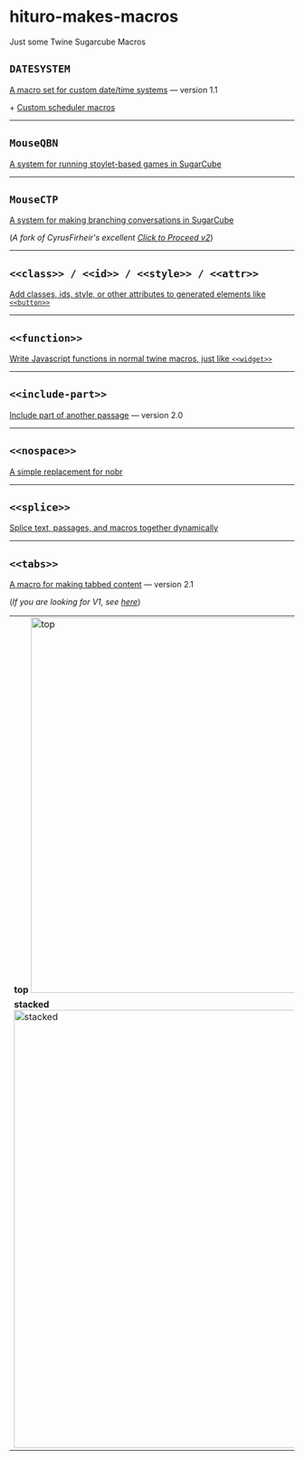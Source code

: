 # hituro-makes-macros
Just some Twine Sugarcube Macros

## `DATESYSTEM`

[A macro set for custom date/time systems](date-macro/) — version 1.1

\+ [Custom scheduler macros](date-macro/schedules.md)

---
## `MouseQBN`

[A system for running stoylet-based games in SugarCube](storylets/)

---
## `MouseCTP`

[A system for making branching conversations in SugarCube](mouse-ctp-macro/)

(*A fork of CyrusFirheir's excellent [Click to Proceed v2](https://github.com/cyrusfirheir/cycy-wrote-custom-macros/tree/master/click-to-proceed)*)

---
## `<<class>> / <<id>> / <<style>> / <<attr>>`

[Add classes, ids, style, or other attributes to generated elements like `<<button>>`](attr-macro/)

---
## `<<function>>`

[Write Javascript functions in normal twine macros, just like `<<widget>>`](function-macro/)

---
## `<<include-part>>`

[Include part of another passage](include-part-macro/) — version 2.0

---
## `<<nospace>>`

[A simple replacement for nobr](nospace-macro/)

---
## `<<splice>>`

[Splice text, passages, and macros together dynamically](splice-macro/)

---
## `<<tabs>>`

[A macro for making tabbed content](tabs-macro-v2/) — version 2.1

(*If you are looking for V1, see [here](tabs-macro/)*)

<table>
<tr>
<td><b>top</b>
<img width="664" alt="top" src="https://user-images.githubusercontent.com/4206142/217899873-601fe0a8-33e3-4c95-9c7d-d9feee4d86c4.png">
</td>
<td><b>left</b>
<img width="275" alt="left" src="https://user-images.githubusercontent.com/4206142/224777524-89c32c6b-e4a1-47ef-8fad-e4e1d34cdf16.png">
</td>
<td><b>right</b>
<img width="323" alt="right" src="https://user-images.githubusercontent.com/4206142/224777536-0559fa19-2bea-4347-b959-08b99ed684d7.png">
</td>
</tr><tr>
<td><b>stacked</b>
<img width="774" alt="stacked" src="https://user-images.githubusercontent.com/4206142/224777498-d4f5e28c-a7bc-49e5-8c2d-53bfaba20e00.png">
</td>
<td><b>wrapped</b>
<img width="303" alt="wrapped" src="https://user-images.githubusercontent.com/4206142/224789027-987027c0-9b65-48b8-a43e-20c7227b320a.png">
</td></tr></table>

